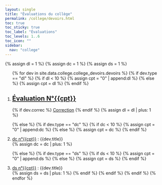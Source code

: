 ```yaml
---
layout: single
title: "Évaluations du collège"
permalink: /college/devoirs.html
toc: true
toc_sticky: true
toc_label: "Évaluations"
toc_levels: 1..6
toc_icon: ""
sidebar:
  nav: "college"
---
```


{% assign dl = 1 %}
{% assign dc = 1 %}
{% assign ds = 1 %}

<ol>
{% for dev in site.data.college.college_devoirs.devoirs %}
{% if dev.type == "dl" %}
{% if dl < 10 %}
{% assign cpt = "0" | append:dl %}
{% else %}
{% assign cpt = dl %}
{% endif %}
<li id="{{dev.type}}_{{cpt}}">
<h2 class="mycss" id="devoirs_{{cpt}}"><a href="../_pages/college/devoirs/college-devoir{{cpt}}.pdf">Évaluation N°{{cpt}}</a></h2>
</li>
{% if dev.correc %}
<a href="../_pages/college/devoirs/college-correcdevoir{{cpt}}.pdf">Correction</a>
{% endif %}
{% assign dl = dl | plus: 1 %}

{% else %}
{% if dev.type == "dc" %}
{% if dc < 10 %}
{% assign cpt = "0" | append:dc %}
{% else %}
{% assign cpt = dc %}
{% endif %}
<li>
<a href="./devoirs/d2-dc{{cpt}}.pdf">dc n°{{cpt}}</a> : {{dev.title}}
</li>
{% assign dc = dc | plus: 1 %}

{% else %}
{% if dev.type == "ds" %}
{% if ds < 10 %}
{% assign cpt = "0" | append:ds %}
{% else %}
{% assign cpt = ds %}
{% endif %}
<li>
<a href="./devoirs/d2-ds{{cpt}}_enonce.pdf">ds n°{{cpt}}</a> : {{dev.title}}
</li>
{% assign ds = ds | plus: 1 %}
{% endif %}
{% endif %}
{% endif %}
{% endfor %}
</ol>
